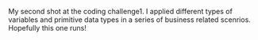 My second shot at the coding challenge1. I applied different types of variables and primitive data types in a series of business related scenrios. Hopefully this one runs!
